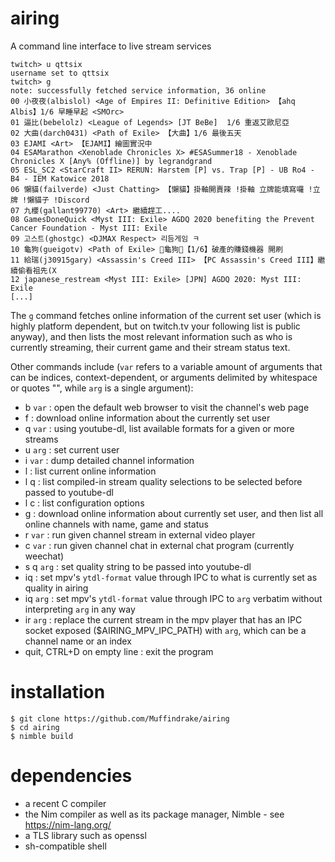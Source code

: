 # airing
A command line interface to live stream services

```
twitch> u qttsix
username set to qttsix
twitch> g
note: successfully fetched service information, 36 online
00 小夜夜(albislol) <Age of Empires II: Definitive Edition> 【ahq Albis】1/6 早睡早起 <SMOrc>
01 逼比(bebelolz) <League of Legends> [JT BeBe]  1/6 重返艾歐尼亞
02 大曲(darch0431) <Path of Exile> 【大曲】1/6 最後五天
03 EJAMI <Art> 【EJAMI】繪圖實況中
04 ESAMarathon <Xenoblade Chronicles X> #ESASummer18 - Xenoblade Chronicles X [Any% (Offline)] by legrandgrand
05 ESL_SC2 <StarCraft II> RERUN: Harstem [P] vs. Trap [P] - UB Ro4 - B4 - IEM Katowice 2018
06 懶貓(failverde) <Just Chatting> 【懶貓】掛軸開賣辣 !掛軸 立牌能填寫囉 !立牌 !懶貓子 !Discord
07 九櫻(gallant99770) <Art> 繼續趕工....
08 GamesDoneQuick <Myst III: Exile> AGDQ 2020 benefiting the Prevent Cancer Foundation - Myst III: Exile
09 고스트(ghostgc) <DJMAX Respect> 리듬게임 ㅋ
10 龜狗(gueigotv) <Path of Exile> 🐢龜狗🐢【1/6】破產的賺錢機器 開刷
11 給瑞(j30915gary) <Assassin's Creed III> 【PC Assassin's Creed III】繼續偷看祖先(X
12 japanese_restream <Myst III: Exile> [JPN] AGDQ 2020: Myst III: Exile
[...]
```
The `g` command fetches online information of the current set user (which is highly platform dependent, but on twitch.tv your following list is public anyway), and then lists the most relevant information such as who is currently streaming, their current game and their stream status text.

Other commands include (`var` refers to a variable amount of arguments that can be indices, context-dependent, or arguments delimited by whitespace or quotes "", while `arg` is a single argument):

- b `var` : open the default web browser to visit the channel's web page
- f : download online information about the currently set user
- q `var` : using youtube-dl, list available formats for a given or more streams
- u `arg` : set current user
- i `var` : dump detailed channel information
- l : list current online information
- l q : list compiled-in stream quality selections to be selected before passed to youtube-dl
- l c : list configuration options
- g : download online information about currently set user, and then list all online channels with name, game and status
- r `var` : run given channel stream in external video player
- c `var` : run given channel chat in external chat program (currently weechat)
- s q `arg` : set quality string to be passed into youtube-dl
- iq : set mpv's `ytdl-format` value through IPC to what is currently set as quality in airing
- iq `arg` : set mpv's `ytdl-format` value through IPC to `arg` verbatim without interpreting `arg` in any way
- ir `arg` : replace the current stream in the mpv player that has an IPC socket exposed ($AIRING_MPV_IPC_PATH) with `arg`, which can be a channel name or an index
- quit, CTRL+D on empty line : exit the program

# installation
```
$ git clone https://github.com/Muffindrake/airing
$ cd airing
$ nimble build
```

# dependencies
- a recent C compiler
- the Nim compiler as well as its package manager, Nimble - see https://nim-lang.org/
- a TLS library such as openssl
- sh-compatible shell
